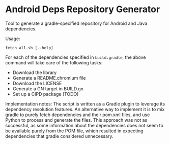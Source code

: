 Android Deps Repository Generator
=================================

Tool to generate a gradle-specified repository for Android and Java
dependencies.

Usage:

    fetch_all.sh [--help]

For each of the dependencies specified in `build.gradle`, the above command
will take care of the following tasks:

- Download the library
- Generate a README.chromium file
- Download the LICENSE
- Generate a GN target in BUILD.gn
- Set up a CIPD package (TODO)

Implementation notes:
The script is written as a Gradle plugin to leverage its dependency resolution
features. An alternative way to implement it is to mix gradle to purely fetch
dependencies and their pom.xml files, and use Python to process and generate
the files. This approach was not as successful, as some information about the
dependencies does not seem to be available purely from the POM file, which
resulted in expecting dependencies that gradle considered unnecessary.
